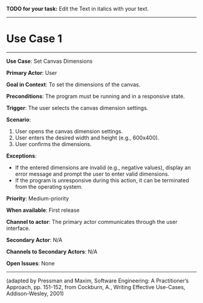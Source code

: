 **TODO for your task:** Edit the Text in italics with your text.

<hr>

# Use Case 1

<hr>

**Use Case**: Set Canvas Dimensions

**Primary Actor**: User

**Goal in Context**: To set the dimensions of the canvas.

**Preconditions**: The program must be running and in a responsive state.

**Trigger**: The user selects the canvas dimension settings.

**Scenario**:

1. User opens the canvas dimension settings.
2. User enters the desired width and height (e.g., 600x400).
3. User confirms the dimensions.

**Exceptions**:

- If the entered dimensions are invalid (e.g., negative values), display an error message and prompt the user to enter valid dimensions.
- If the program is unresponsive during this action, it can be terminated from the operating system.

**Priority**: Medium-priority

**When available**: First release

**Channel to actor**: The primary actor communicates through the user interface.

**Secondary Actor**: N/A

**Channels to Secondary Actors**: N/A

**Open Issues**: None

<hr>

(adapted by Pressman and Maxim, Software Engineering: A Practitioner’s Approach, pp. 151-152, from Cockburn,
A., Writing Effective Use-Cases, Addison-Wesley, 2001)
